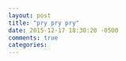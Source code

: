 ```yaml
---
layout: post
title: "pry pry pry"
date: 2015-12-17 18:30:20 -0500
comments: true
categories: 
---
```

